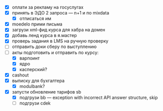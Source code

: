 - [x] оплати за рекламу на госуслугах
- [x] принять в ЭДО 2 запроса — n+1 и по mixdata
	- [x] отписаться им
- [x] moedelo прими письма
- [x] загрузи xml-фид курса для хабра на домен 
- [x] добавь ленд курса в я.мастер
- [x] проверь задания в LMS на ручную проверку
- [ ] отправить доки сберу по выступлению
- [ ] акты подготовить и отправить по курсу:
	- [x] варпоинт 
	- [x] ядро
	- [x] касперский?
- [x] cashout
- [x] выписку для бухгалтера
	- [x] modulbank?
- [x] запусти обновление тарифов sb
	- [x] подгрузи bb — exception with incorrect API answer structure, skip
	- [ ] подгрузи cdek